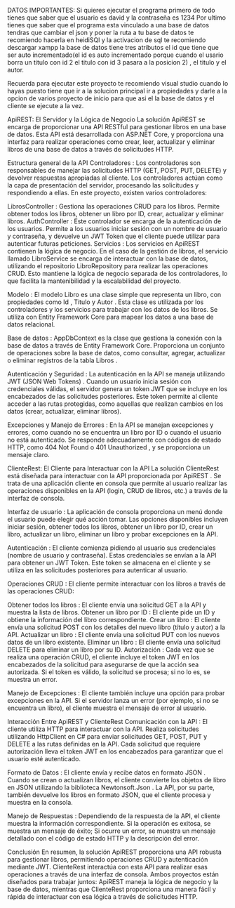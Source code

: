 DATOS IMPORTANTES:
Si quieres ejecutar el programa primero de todo tienes que saber que el usuario es david y la contraseña es 1234
Por ultimo tienes que saber que el programa esta vinculado a una base de datos tendras que cambiar el json y poner
la ruta a tu base de datos te recomiendo hacerla en heidiSQl y la activacion de sql te recomiendo descargar xampp 
la base de datos tiene tres atributos el id que tiene que ser auto incrementado(el id es auto incrementado porque cuando el usario borra un titulo con id 2 el titulo con id 3 pasara a la posicion 2) , el titulo y el autor.

Recuerda para ejecutar este proyecto te recomiendo visual studio cuando lo hayas puesto tiene que ir a la solucion principal ir a propiedades y darle a la opcion de varios proyecto de inicio para que asi el la base de datos y el cliente se ejecute a la vez.

ApiREST: El Servidor y la Lógica de Negocio
La solución ApiREST se encarga de proporcionar una API RESTful para gestionar libros en una base de datos. Esta API está desarrollada con ASP.NET Core, y proporciona una interfaz para realizar operaciones como crear, leer, actualizar y eliminar libros de una base de datos a través de solicitudes HTTP.

Estructura general de la API
Controladores : Los controladores son responsables de manejar las solicitudes HTTP (GET, POST, PUT, DELETE) y devolver respuestas apropiadas al cliente.
Los controladores actúan como la capa de presentación del servidor, procesando las solicitudes y respondiendo a ellas. En este proyecto, existen varios controladores:

LibrosController : Gestiona las operaciones CRUD para los libros. 
Permite obtener todos los libros, obtener un libro por ID, crear, actualizar y eliminar libros.
AuthController : Este controlador se encarga de la autenticación de los usuarios. 
Permite a los usuarios iniciar sesión con un nombre de usuario y contraseña, y devuelve un JWT Token que el cliente puede utilizar para autenticar futuras peticiones.
Servicios : Los servicios en ApiREST contienen la lógica de negocio.
En el caso de la gestión de libros, el servicio llamado LibroService se encarga de interactuar con la base de datos, utilizando el repositorio LibroRepository para realizar las operaciones CRUD.
Esto mantiene la lógica de negocio separada de los controladores, lo que facilita la mantenibilidad y la escalabilidad del proyecto.

Modelo : El modelo Libro es una clase simple que representa un libro, con propiedades como Id , Titulo y Autor .
Esta clase es utilizada por los controladores y los servicios para trabajar con los datos de los libros. 
Se utiliza con Entity Framework Core para mapear los datos a una base de datos relacional.

Base de datos : AppDbContext es la clase que gestiona la conexión con la base de datos a través de Entity Framework Core. 
Proporciona un conjunto de operaciones sobre la base de datos, como consultar, agregar, actualizar o eliminar registros de la tabla Libros .

Autenticación y Seguridad : La autenticación en la API se maneja utilizando JWT (JSON Web Tokens) . 
Cuando un usuario inicia sesión con credenciales válidas, el servidor genera un token JWT que se incluye en los encabezados de las solicitudes posteriores.
Este token permite al cliente acceder a las rutas protegidas, como aquellas que realizan cambios en los datos (crear, actualizar, eliminar libros).

Excepciones y Manejo de Errores : En la API se manejan excepciones y errores, como cuando no se encuentra un libro por ID o cuando el usuario no está autenticado.
Se responde adecuadamente con códigos de estado HTTP, como 404 Not Found o 401 Unauthorized , y se proporciona un mensaje claro.

ClienteRest: El Cliente para Interactuar con la API
La solución ClienteRest está diseñada para interactuar con la API proporcionada por ApiREST . 
Se trata de una aplicación cliente en consola que permite al usuario realizar las operaciones disponibles en la API (login, CRUD de libros, etc.) a través de la interfaz de consola.

Interfaz de usuario : La aplicación de consola proporciona un menú donde el usuario puede elegir qué acción tomar.
Las opciones disponibles incluyen iniciar sesión, obtener todos los libros, obtener un libro por ID, crear un libro, actualizar un libro, eliminar un libro y probar excepciones en la API.

Autenticación : El cliente comienza pidiendo al usuario sus credenciales (nombre de usuario y contraseña).
Estas credenciales se envían a la API para obtener un JWT Token. Este token se almacena en el cliente y se utiliza en las solicitudes posteriores para autenticar al usuario.

Operaciones CRUD : El cliente permite interactuar con los libros a través de las operaciones CRUD:

Obtener todos los libros : El cliente envía una solicitud GET a la API y muestra la lista de libros.
Obtener un libro por ID : El cliente pide un ID y obtiene la información del libro correspondiente.
Crear un libro : El cliente envía una solicitud POST con los detalles del nuevo libro (título y autor) a la API.
Actualizar un libro : El cliente envía una solicitud PUT con los nuevos datos de un libro existente.
Eliminar un libro : El cliente envía una solicitud DELETE para eliminar un libro por su ID.
Autorización : Cada vez que se realiza una operación CRUD, el cliente incluye el token JWT en los encabezados de la solicitud para asegurarse de que la acción sea autorizada.
Si el token es válido, la solicitud se procesa; si no lo es, se muestra un error.

Manejo de Excepciones : El cliente también incluye una opción para probar excepciones en la API. Si el servidor lanza un error (por ejemplo, si no se encuentra un libro), el cliente muestra el mensaje de error al usuario.

Interacción Entre ApiREST y ClienteRest
Comunicación con la API : El cliente utiliza HTTP para interactuar con la API. Realiza solicitudes utilizando HttpClient en C# para enviar solicitudes GET, POST, PUT y DELETE a las rutas definidas en la API.
Cada solicitud que requiere autorización lleva el token JWT en los encabezados para garantizar que el usuario esté autenticado.

Formato de Datos : El cliente envía y recibe datos en formato JSON .
Cuando se crean o actualizan libros, el cliente convierte los objetos de libro en JSON utilizando la biblioteca Newtonsoft.Json . 
La API, por su parte, también devuelve los libros en formato JSON, que el cliente procesa y muestra en la consola.

Manejo de Respuestas : Dependiendo de la respuesta de la API, el cliente muestra la información correspondiente.
Si la operación es exitosa, se muestra un mensaje de éxito; Si ocurre un error, se muestra un mensaje detallado con el código de estado HTTP y la descripción del error.

Conclusión
En resumen, la solución ApiREST proporciona una API robusta para gestionar libros, permitiendo operaciones CRUD y autenticación mediante JWT. 
ClienteRest interactúa con esta API para realizar esas operaciones a través de una interfaz de consola.
Ambos proyectos están diseñados para trabajar juntos:
ApiREST maneja la lógica de negocio y la base de datos, mientras que ClienteRest proporciona una manera fácil y rápida de interactuar con esa lógica a través de solicitudes HTTP.
